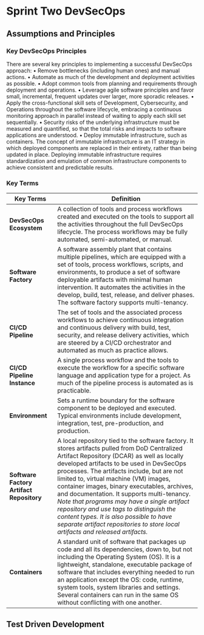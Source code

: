 # Sprint Two DevSecOps

## Assumptions and Principles

### Key DevSecOps Principles
There are several key principles to implementing a successful DevSecOps approach:
• Remove bottlenecks (including human ones) and manual actions.
• Automate as much of the development and deployment activities as possible.
• Adopt common tools from planning and requirements through deployment and operations.
• Leverage agile software principles and favor small, incremental, frequent updates over larger, more sporadic releases.
• Apply the cross-functional skill sets of Development, Cybersecurity, and Operations throughout the software lifecycle, embracing a continuous monitoring approach in parallel instead of waiting to apply each skill set sequentially.
• Security risks of the underlying infrastructure must be measured and quantified, so that the total risks and impacts to software applications are understood.
• Deploy immutable infrastructure, such as containers. The concept of immutable infrastructure is an IT strategy in which deployed components are replaced in their entirety, rather than being updated in place. Deploying immutable infrastructure requires standardization and emulation of common infrastructure components to achieve consistent and predictable results.

### Key Terms
Key Terms | Definition
------------- | ----------
**DevSecOps Ecosystem** | A collection of tools and process workflows created and executed on the tools to support all the activities throughout the full DevSecOps lifecycle. The process workflows may be fully automated, semi-automated, or manual.
**Software Factory** | A software assembly plant that contains multiple pipelines, which are equipped with a set of tools, process workflows, scripts, and environments, to produce a set of software deployable artifacts with minimal human intervention. It automates the activities in the develop, build, test, release, and deliver phases. The software factory supports multi-tenancy.
**CI/CD Pipeline** | The set of tools and the associated process workflows to achieve continuous integration and continuous delivery with build, test, security, and release delivery activities, which are steered by a CI/CD orchestrator and automated as much as practice allows.
**CI/CD Pipeline Instance** | A single process workflow and the tools to execute the workflow for a specific software language and application type for a project. As much of the pipeline process is automated as is practicable.
**Environment** | Sets a runtime boundary for the software component to be deployed and executed. Typical environments include development, integration, test, pre-production, and production.
**Software Factory Artifact Repository** | A local repository tied to the software factory. It stores artifacts pulled from DoD Centralized Artifact Repository (DCAR) as well as locally developed artifacts to be used in DevSecOps processes. The artifacts include, but are not limited to, virtual machine (VM) images, container images, binary executables, archives, and documentation. It supports multi-tenancy. *Note that programs may have a single artifact repository and use tags to distinguish the content types. It is also possible to have separate artifact repositories to store local artifacts and released artifacts.*
**Containers** | A standard unit of software that packages up code and all its dependencies, down to, but not including the Operating System (OS). It is a lightweight, standalone, executable package of software that includes everything needed to run an application except the OS: code, runtime, system tools, system libraries and settings. Several containers can run in the same OS without conflicting with one another.

## Test Driven Development
